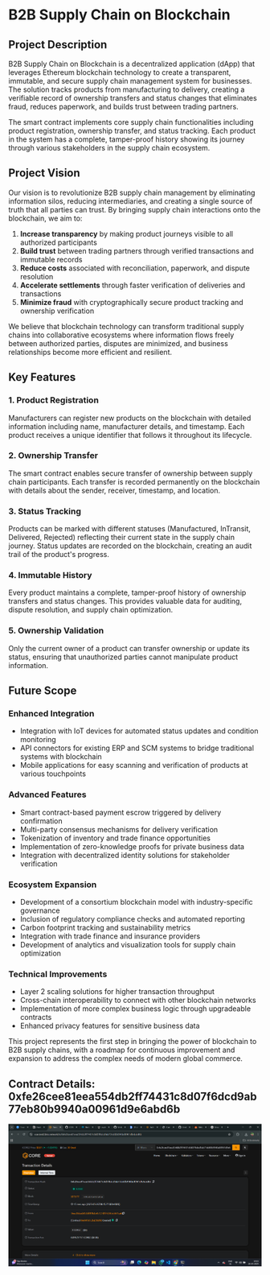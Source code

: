 # B2B Supply Chain on Blockchain

## Project Description

B2B Supply Chain on Blockchain is a decentralized application (dApp) that leverages Ethereum blockchain technology to create a transparent, immutable, and secure supply chain management system for businesses. The solution tracks products from manufacturing to delivery, creating a verifiable record of ownership transfers and status changes that eliminates fraud, reduces paperwork, and builds trust between trading partners.

The smart contract implements core supply chain functionalities including product registration, ownership transfer, and status tracking. Each product in the system has a complete, tamper-proof history showing its journey through various stakeholders in the supply chain ecosystem.

## Project Vision

Our vision is to revolutionize B2B supply chain management by eliminating information silos, reducing intermediaries, and creating a single source of truth that all parties can trust. By bringing supply chain interactions onto the blockchain, we aim to:

1. **Increase transparency** by making product journeys visible to all authorized participants
2. **Build trust** between trading partners through verified transactions and immutable records
3. **Reduce costs** associated with reconciliation, paperwork, and dispute resolution
4. **Accelerate settlements** through faster verification of deliveries and transactions
5. **Minimize fraud** with cryptographically secure product tracking and ownership verification

We believe that blockchain technology can transform traditional supply chains into collaborative ecosystems where information flows freely between authorized parties, disputes are minimized, and business relationships become more efficient and resilient.

## Key Features

### 1. Product Registration
Manufacturers can register new products on the blockchain with detailed information including name, manufacturer details, and timestamp. Each product receives a unique identifier that follows it throughout its lifecycle.

### 2. Ownership Transfer
The smart contract enables secure transfer of ownership between supply chain participants. Each transfer is recorded permanently on the blockchain with details about the sender, receiver, timestamp, and location.

### 3. Status Tracking
Products can be marked with different statuses (Manufactured, InTransit, Delivered, Rejected) reflecting their current state in the supply chain journey. Status updates are recorded on the blockchain, creating an audit trail of the product's progress.

### 4. Immutable History
Every product maintains a complete, tamper-proof history of ownership transfers and status changes. This provides valuable data for auditing, dispute resolution, and supply chain optimization.

### 5. Ownership Validation
Only the current owner of a product can transfer ownership or update its status, ensuring that unauthorized parties cannot manipulate product information.

## Future Scope

### Enhanced Integration
- Integration with IoT devices for automated status updates and condition monitoring
- API connectors for existing ERP and SCM systems to bridge traditional systems with blockchain
- Mobile applications for easy scanning and verification of products at various touchpoints

### Advanced Features
- Smart contract-based payment escrow triggered by delivery confirmation
- Multi-party consensus mechanisms for delivery verification
- Tokenization of inventory and trade finance opportunities
- Implementation of zero-knowledge proofs for private business data
- Integration with decentralized identity solutions for stakeholder verification

### Ecosystem Expansion
- Development of a consortium blockchain model with industry-specific governance
- Inclusion of regulatory compliance checks and automated reporting
- Carbon footprint tracking and sustainability metrics
- Integration with trade finance and insurance providers
- Development of analytics and visualization tools for supply chain optimization

### Technical Improvements
- Layer 2 scaling solutions for higher transaction throughput
- Cross-chain interoperability to connect with other blockchain networks
- Implementation of more complex business logic through upgradeable contracts
- Enhanced privacy features for sensitive business data

This project represents the first step in bringing the power of blockchain to B2B supply chains, with a roadmap for continuous improvement and expansion to address the complex needs of modern global commerce.
## Contract Details: 0xfe26cee81eea554db2ff74431c8d07f6dcd9ab77eb80b9940a00961d9e6abd6b
![Screenshot 2025-05-01 225622](https://raw.githubusercontent.com/Sd8698621/GenBit2.0/refs/heads/main/demo.png)
